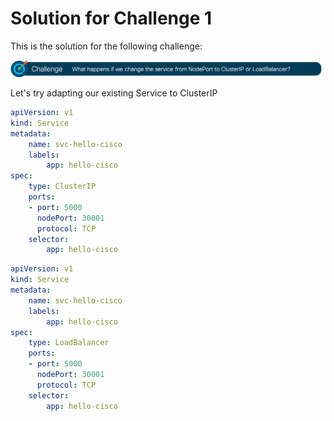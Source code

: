 # Solution for Challenge 1

This is the solution for the following challenge:

![Challenge 1](../../img/challenge1.png?raw=true "Challenge 1")

Let's try adapting our existing Service to ClusterIP




```yaml
apiVersion: v1
kind: Service
metadata:
    name: svc-hello-cisco
    labels:
        app: hello-cisco
spec:
    type: ClusterIP
    ports:
    - port: 5000
      nodePort: 30001
      protocol: TCP
    selector:
        app: hello-cisco
```



```yaml
apiVersion: v1
kind: Service
metadata:
    name: svc-hello-cisco
    labels:
        app: hello-cisco
spec:
    type: LoadBalancer
    ports:
    - port: 5000
      nodePort: 30001
      protocol: TCP
    selector:
        app: hello-cisco
```


